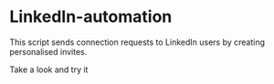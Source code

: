 # LinkedIn-automation

This script sends connection requests to LinkedIn users by creating personalised invites.

Take a look and try it
